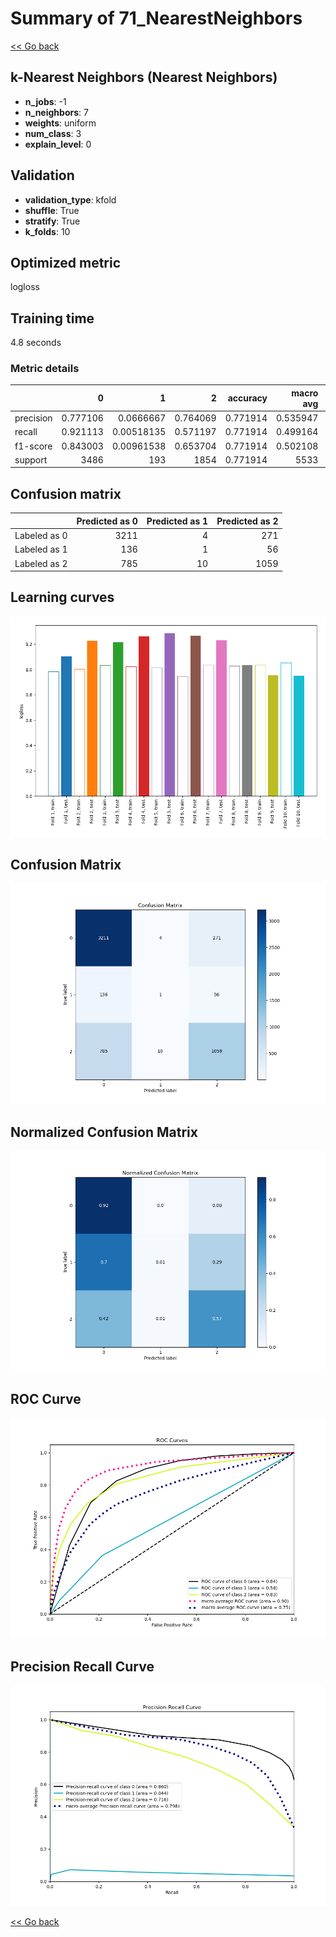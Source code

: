 # Summary of 71_NearestNeighbors

[<< Go back](../README.md)


## k-Nearest Neighbors (Nearest Neighbors)
- **n_jobs**: -1
- **n_neighbors**: 7
- **weights**: uniform
- **num_class**: 3
- **explain_level**: 0

## Validation
 - **validation_type**: kfold
 - **shuffle**: True
 - **stratify**: True
 - **k_folds**: 10

## Optimized metric
logloss

## Training time

4.8 seconds

### Metric details
|           |           0 |            1 |           2 |   accuracy |   macro avg |   weighted avg |   logloss |
|:----------|------------:|-------------:|------------:|-----------:|------------:|---------------:|----------:|
| precision |    0.777106 |   0.0666667  |    0.764069 |   0.771914 |    0.535947 |       0.747956 |   1.15185 |
| recall    |    0.921113 |   0.00518135 |    0.571197 |   0.771914 |    0.499164 |       0.771914 |   1.15185 |
| f1-score  |    0.843003 |   0.00961538 |    0.653704 |   0.771914 |    0.502108 |       0.750503 |   1.15185 |
| support   | 3486        | 193          | 1854        |   0.771914 | 5533        |    5533        |   1.15185 |


## Confusion matrix
|              |   Predicted as 0 |   Predicted as 1 |   Predicted as 2 |
|:-------------|-----------------:|-----------------:|-----------------:|
| Labeled as 0 |             3211 |                4 |              271 |
| Labeled as 1 |              136 |                1 |               56 |
| Labeled as 2 |              785 |               10 |             1059 |

## Learning curves
![Learning curves](learning_curves.png)
## Confusion Matrix

![Confusion Matrix](confusion_matrix.png)


## Normalized Confusion Matrix

![Normalized Confusion Matrix](confusion_matrix_normalized.png)


## ROC Curve

![ROC Curve](roc_curve.png)


## Precision Recall Curve

![Precision Recall Curve](precision_recall_curve.png)



[<< Go back](../README.md)
